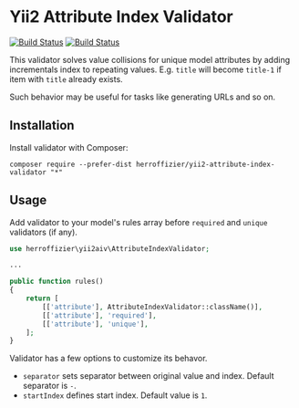 Yii2 Attribute Index Validator
==============================

[![Build Status](https://travis-ci.org/herroffizier/yii2-attribute-index-validator.svg?branch=master)](https://travis-ci.org/herroffizier/yii2-attribute-index-validator) [![Build Status](https://scrutinizer-ci.com/g/herroffizier/yii2-attribute-index-validator/badges/build.png?b=master)](https://scrutinizer-ci.com/g/herroffizier/yii2-attribute-index-validator/build-status/master) 

This validator solves value collisions for unique model attributes by adding incrementals index to repeating values. E.g. ```title``` will become ```title-1``` if item with ```title``` already exists.

Such behavior may be useful for tasks like generating URLs and so on.

Installation
------------

Install validator with Composer:

```
composer require --prefer-dist herroffizier/yii2-attribute-index-validator "*"
```

Usage
-----

Add validator to your model's rules array before `required` and `unique` validators (if any).

```php
use herroffizier\yii2aiv\AttributeIndexValidator;

...

public function rules()
{
    return [
        [['attribute'], AttributeIndexValidator::className()],
        [['attribute'], 'required'],
        [['attribute'], 'unique'],
    ];
}
```

Validator has a few options to customize its behavor.

* ```separator``` sets separator between original value and index. Default separator is ```-```.
* ```startIndex``` defines start index. Default value is ```1```.